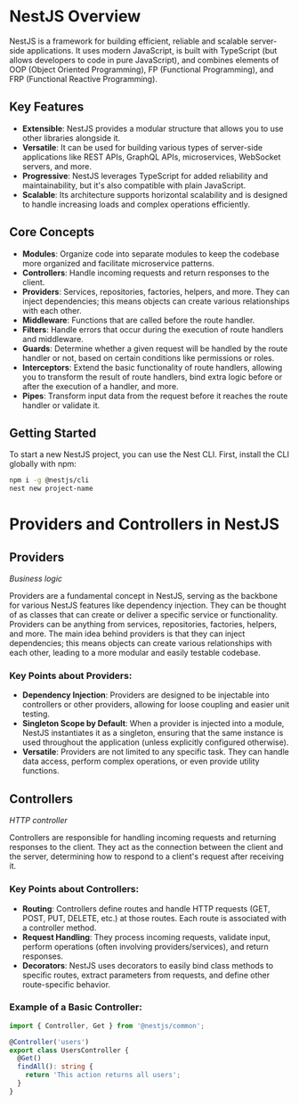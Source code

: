 # NestJS Overview

NestJS is a framework for building efficient, reliable and scalable server-side applications. It uses modern JavaScript, is built with TypeScript (but allows developers to code in pure JavaScript), and combines elements of OOP (Object Oriented Programming), FP (Functional Programming), and FRP (Functional Reactive Programming).

## Key Features

- **Extensible**: NestJS provides a modular structure that allows you to use other libraries alongside it.
- **Versatile**: It can be used for building various types of server-side applications like REST APIs, GraphQL APIs, microservices, WebSocket servers, and more.
- **Progressive**: NestJS leverages TypeScript for added reliability and maintainability, but it's also compatible with plain JavaScript.
- **Scalable**: Its architecture supports horizontal scalability and is designed to handle increasing loads and complex operations efficiently.

## Core Concepts

- **Modules**: Organize code into separate modules to keep the codebase more organized and facilitate microservice patterns.
- **Controllers**: Handle incoming requests and return responses to the client.
- **Providers**: Services, repositories, factories, helpers, and more. They can inject dependencies; this means objects can create various relationships with each other.
- **Middleware**: Functions that are called before the route handler.
- **Filters**: Handle errors that occur during the execution of route handlers and middleware.
- **Guards**: Determine whether a given request will be handled by the route handler or not, based on certain conditions like permissions or roles.
- **Interceptors**: Extend the basic functionality of route handlers, allowing you to transform the result of route handlers, bind extra logic before or after the execution of a handler, and more.
- **Pipes**: Transform input data from the request before it reaches the route handler or validate it.

## Getting Started

To start a new NestJS project, you can use the Nest CLI. First, install the CLI globally with npm:

```bash
npm i -g @nestjs/cli
nest new project-name
```

# Providers and Controllers in NestJS

## Providers

*Business logic*

Providers are a fundamental concept in NestJS, serving as the backbone for various NestJS features like dependency injection. They can be thought of as classes that can create or deliver a specific service or functionality. Providers can be anything from services, repositories, factories, helpers, and more. The main idea behind providers is that they can inject dependencies; this means objects can create various relationships with each other, leading to a more modular and easily testable codebase.

### Key Points about Providers:
- **Dependency Injection**: Providers are designed to be injectable into controllers or other providers, allowing for loose coupling and easier unit testing.
- **Singleton Scope by Default**: When a provider is injected into a module, NestJS instantiates it as a singleton, ensuring that the same instance is used throughout the application (unless explicitly configured otherwise).
- **Versatile**: Providers are not limited to any specific task. They can handle data access, perform complex operations, or even provide utility functions.

## Controllers

*HTTP controller*

Controllers are responsible for handling incoming requests and returning responses to the client. They act as the connection between the client and the server, determining how to respond to a client's request after receiving it.

### Key Points about Controllers:
- **Routing**: Controllers define routes and handle HTTP requests (GET, POST, PUT, DELETE, etc.) at those routes. Each route is associated with a controller method.
- **Request Handling**: They process incoming requests, validate input, perform operations (often involving providers/services), and return responses.
- **Decorators**: NestJS uses decorators to easily bind class methods to specific routes, extract parameters from requests, and define other route-specific behavior.

### Example of a Basic Controller:
```typescript
import { Controller, Get } from '@nestjs/common';

@Controller('users')
export class UsersController {
  @Get()
  findAll(): string {
    return 'This action returns all users';
  }
}